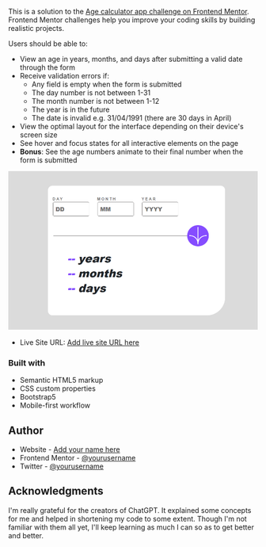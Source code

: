 This is a solution to the [Age calculator app challenge on Frontend Mentor](https://www.frontendmentor.io/challenges/age-calculator-app-dF9DFFpj-Q). Frontend Mentor challenges help you improve your coding skills by building realistic projects. 

Users should be able to:

- View an age in years, months, and days after submitting a valid date through the form
- Receive validation errors if:
  - Any field is empty when the form is submitted
  - The day number is not between 1-31
  - The month number is not between 1-12
  - The year is in the future
  - The date is invalid e.g. 31/04/1991 (there are 30 days in April)
- View the optimal layout for the interface depending on their device's screen size
- See hover and focus states for all interactive elements on the page
- **Bonus**: See the age numbers animate to their final number when the form is submitted

![](./assets/images/screenshot.png)

- Live Site URL: [Add live site URL here](https://ageinfo.netlify.app/)

### Built with
- Semantic HTML5 markup
- CSS custom properties
- Bootstrap5
- Mobile-first workflow

## Author

- Website - [Add your name here](https://gentledove.netlify.app)
- Frontend Mentor - [@yourusername](https://www.frontendmentor.io/profile/etimexo)
- Twitter - [@yourusername](https://www.twitter.com/teo-teoso)

## Acknowledgments

I'm really grateful for the creators of ChatGPT. It explained some concepts for me and helped in shortening my code to some extent. Though I'm not familiar with them all yet, I'll keep learning as much I can so as to get better and better.

